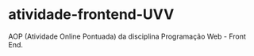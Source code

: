 # atividade-frontend-UVV
AOP (Atividade Online Pontuada) da disciplina Programação Web - Front End.
